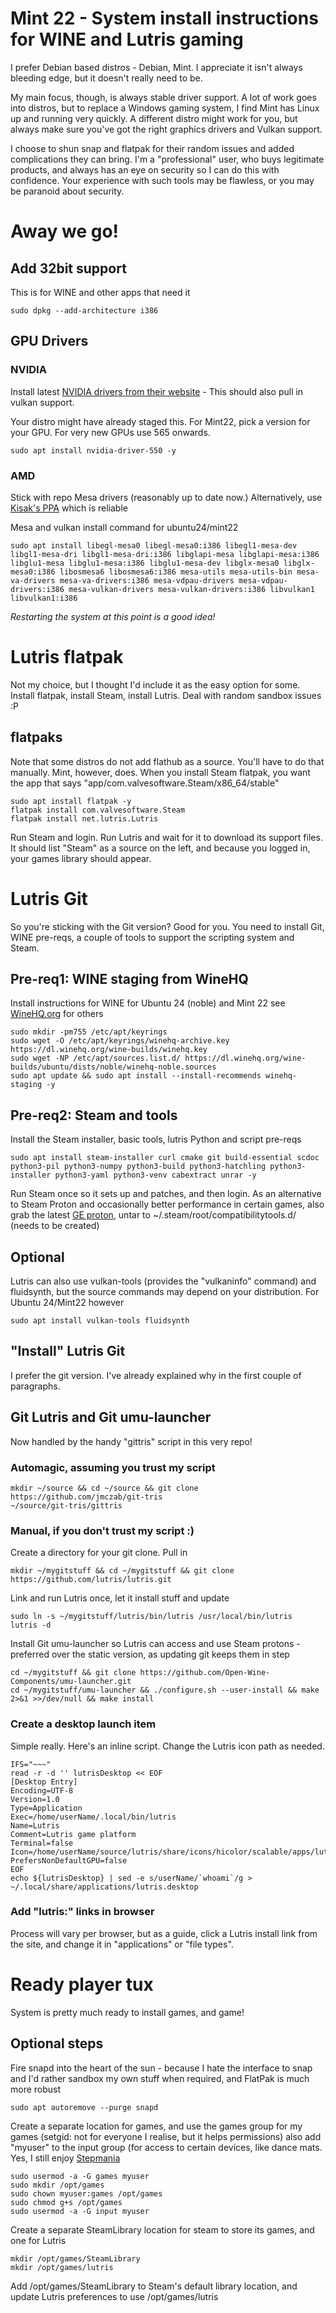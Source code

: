 # Mint 22 - System install instructions for WINE and Lutris gaming

I prefer Debian based distros - Debian, Mint. I appreciate it isn't always bleeding edge, but it doesn't really need to be.

My main focus, though, is always stable driver support. A lot of work goes into distros, but to replace a Windows gaming system, I find Mint has Linux up and running very quickly. A different distro might work for you, but always make sure you've got the right graphics drivers and Vulkan support.

I choose to shun snap and flatpak for their random issues and added complications they can bring. I'm a "professional" user, who buys legitimate products, and always has an eye on security so I can do this with confidence. Your experience with such tools may be flawless, or you may be paranoid about security. 

# Away we go!

## Add 32bit support 
This is for WINE and other apps that need it
```
sudo dpkg --add-architecture i386
```
## GPU Drivers
### NVIDIA
Install latest [NVIDIA drivers from their website](https://www.nvidia.com/en-us/drivers/) - This should also pull in vulkan support. 

Your distro might have already staged this. For Mint22, pick a version for your GPU. For very new GPUs use 565 onwards.
```
sudo apt install nvidia-driver-550 -y
```


### AMD
Stick with repo Mesa drivers (reasonably up to date now.) Alternatively, use [Kisak's PPA](https://launchpad.net/~kisak/+archive/ubuntu/kisak-mesa) which is reliable

Mesa and vulkan install command for ubuntu24/mint22
```
sudo apt install libegl-mesa0 libegl-mesa0:i386 libegl1-mesa-dev libgl1-mesa-dri libgl1-mesa-dri:i386 libglapi-mesa libglapi-mesa:i386 libglu1-mesa libglu1-mesa:i386 libglu1-mesa-dev libglx-mesa0 libglx-mesa0:i386 libosmesa6 libosmesa6:i386 mesa-utils mesa-utils-bin mesa-va-drivers mesa-va-drivers:i386 mesa-vdpau-drivers mesa-vdpau-drivers:i386 mesa-vulkan-drivers mesa-vulkan-drivers:i386 libvulkan1 libvulkan1:i386
```

*Restarting the system at this point is a good idea!*

# Lutris flatpak
Not my choice, but I thought I'd include it as the easy option for some. Install flatpak, install Steam, install Lutris. Deal with random sandbox issues :P

## flatpaks
Note that some distros do not add flathub as a source. You'll have to do that manually. Mint, however, does. When you install Steam flatpak, you want the app that says "app/com.valvesoftware.Steam/x86_64/stable" 
```
sudo apt install flatpak -y
flatpak install com.valvesoftware.Steam
flatpak install net.lutris.Lutris
```

Run Steam and login.
Run Lutris and wait for it to download its support files. It should list "Steam" as a source on the left, and because you logged in, your games library should appear.

# Lutris Git
So you're sticking with the Git version? Good for you. You need to install Git, WINE pre-reqs, a couple of tools to support the scripting system and Steam.

## Pre-req1: WINE staging from WineHQ

Install instructions for WINE for Ubuntu 24 (noble) and Mint 22 see [WineHQ.org](https://www.winehq.org) for others
```
sudo mkdir -pm755 /etc/apt/keyrings
sudo wget -O /etc/apt/keyrings/winehq-archive.key https://dl.winehq.org/wine-builds/winehq.key
sudo wget -NP /etc/apt/sources.list.d/ https://dl.winehq.org/wine-builds/ubuntu/dists/noble/winehq-noble.sources
sudo apt update && sudo apt install --install-recommends winehq-staging -y
```

## Pre-req2: Steam and tools
Install the Steam installer, basic tools, lutris Python and script pre-reqs
```
sudo apt install steam-installer curl cmake git build-essential scdoc python3-pil python3-numpy python3-build python3-hatchling python3-installer python3-yaml python3-venv cabextract unrar -y
```

Run Steam once so it sets up and patches, and then login. As an alternative to Steam Proton and occasionally better performance in certain games, also grab the latest [GE proton](https://github.com/GloriousEggroll/proton-ge-custom), untar to ~/.steam/root/compatibilitytools.d/ (needs to be created)

## Optional
Lutris can also use vulkan-tools (provides the "vulkaninfo" command) and fluidsynth, but the source commands may depend on your distribution. For Ubuntu 24/Mint22 however
```
sudo apt install vulkan-tools fluidsynth
```

## "Install" Lutris Git
I prefer the git version. I've already explained why in the first couple of paragraphs.

## Git Lutris and Git umu-launcher
Now handled by the handy "gittris" script in this very repo!

### Automagic, assuming you trust my script
```
mkdir ~/source && cd ~/source && git clone https://github.com/jmczab/git-tris
~/source/git-tris/gittris
```

### Manual, if you don't trust my script :)
Create a directory for your git clone. Pull in 
```
mkdir ~/mygitstuff && cd ~/mygitstuff && git clone https://github.com/lutris/lutris.git
```
Link and run Lutris once, let it install stuff and update
```
sudo ln -s ~/mygitstuff/lutris/bin/lutris /usr/local/bin/lutris
lutris -d
```

Install Git umu-launcher so Lutris can access and use Steam protons - preferred over the static version, as updating git keeps them in step
```
cd ~/mygitstuff && git clone https://github.com/Open-Wine-Components/umu-launcher.git
cd ~/mygitstuff/umu-launcher && ./configure.sh --user-install && make 2>&1 >>/dev/null && make install
```

### Create a desktop launch item
Simple really. Here's an inline script. Change the Lutris icon path as needed.
```
IFS="~~~"
read -r -d '' lutrisDesktop << EOF 
[Desktop Entry]
Encoding=UTF-8
Version=1.0
Type=Application
Exec=/home/userName/.local/bin/lutris
Name=Lutris
Comment=Lutris game platform
Terminal=false
Icon=/home/userName/source/lutris/share/icons/hicolor/scalable/apps/lutris.svg
PrefersNonDefaultGPU=false
EOF
echo ${lutrisDesktop} | sed -e s/userName/`whoami`/g > ~/.local/share/applications/lutris.desktop
```

### Add "lutris:" links in browser
Process will vary per browser, but as a guide, click a Lutris install link from the site, and change it in "applications" or "file types".

# Ready player tux
System is pretty much ready to install games, and game!


## Optional steps
Fire snapd into the heart of the sun - because I hate the interface to snap and I'd rather sandbox my own stuff when required, and FlatPak is much more robust
```
sudo apt autoremove --purge snapd
```

Create a separate location for games, and use the games group for my games (setgid: not for everyone I realise, but it helps permissions) also add "myuser" to the input group (for access to certain devices, like dance mats. Yes, I still enjoy [Stepmania](https://github.com/stepmania/stepmania)
```
sudo usermod -a -G games myuser
sudo mkdir /opt/games
sudo chown myuser:games /opt/games
sudo chmod g+s /opt/games
sudo usermod -a -G input myuser 
```

Create a separate SteamLibrary location for steam to store its games, and one for Lutris
```
mkdir /opt/games/SteamLibrary
mkdir /opt/games/lutris
```

Add /opt/games/SteamLibrary to Steam's default library location, and update Lutris preferences to use /opt/games/lutris
